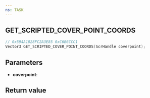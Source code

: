 ```yaml
---
ns: TASK
---
```

## GET_SCRIPTED_COVER_POINT_COORDS

```c
// 0x594A1028FC2A3E85 0xC6B6CCC1
Vector3 GET_SCRIPTED_COVER_POINT_COORDS(ScrHandle coverpoint);
```


## Parameters
* **coverpoint**: 

## Return value
